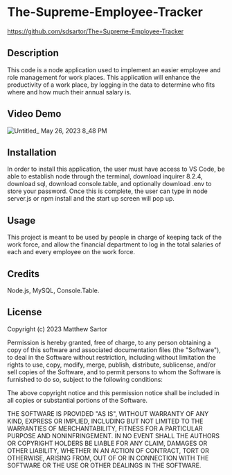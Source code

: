 # The-Supreme-Employee-Tracker
https://github.com/sdsartor/The=Supreme-Employee-Tracker
## Description
This code is a node application used to implement an easier employee and role management for work places.  This application will enhance the productivity of a work place, by logging in the data to determine who fits where and how much their annual salary is.
## Video Demo
![Untitled_ May 26, 2023 8_48 PM](https://github.com/sdsartor/The-Supreme-Employee-Tracker/assets/116858656/f07832a1-dcc7-4a55-9543-529587017a32)

## Installation
In order to install this application, the user must have access to VS Code, be able to establish node through the terminal, download inquirer 8.2.4, download sql, download console.table, and optionally download .env to store your password.  Once this is complete, the user can type in node server.js or npm install and the start up screen will pop up.
## Usage
This project is meant to be used by people in charge of keeping tack of the work force, and allow the financial department to log in the total salaries of each and every employee on the work force.
## Credits
Node.js, MySQL, Console.Table.
## License
Copyright (c) 2023 Matthew Sartor

Permission is hereby granted, free of charge, to any person obtaining a copy of this software and associated documentation files (the "Software"), to deal in the Software without restriction, including without limitation the rights to use, copy, modify, merge, publish, distribute, sublicense, and/or sell copies of the Software, and to permit persons to whom the Software is furnished to do so, subject to the following conditions:

The above copyright notice and this permission notice shall be included in all copies or substantial portions of the Software.

THE SOFTWARE IS PROVIDED "AS IS", WITHOUT WARRANTY OF ANY KIND, EXPRESS OR IMPLIED, INCLUDING BUT NOT LIMITED TO THE WARRANTIES OF MERCHANTABILITY, FITNESS FOR A PARTICULAR PURPOSE AND NONINFRINGEMENT. IN NO EVENT SHALL THE AUTHORS OR COPYRIGHT HOLDERS BE LIABLE FOR ANY CLAIM, DAMAGES OR OTHER LIABILITY, WHETHER IN AN ACTION OF CONTRACT, TORT OR OTHERWISE, ARISING FROM, OUT OF OR IN CONNECTION WITH THE SOFTWARE OR THE USE OR OTHER DEALINGS IN THE SOFTWARE.

